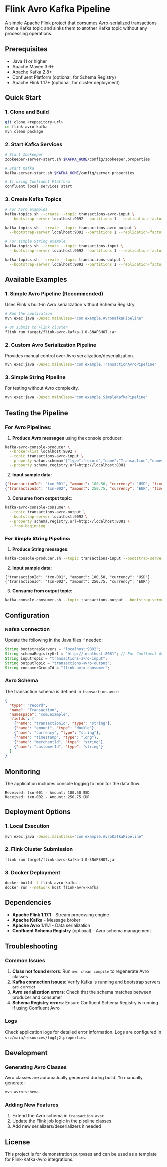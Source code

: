 # Flink Avro Kafka Pipeline

A simple Apache Flink project that consumes Avro-serialized transactions from a Kafka topic and sinks them to another Kafka topic without any processing operations.

## Prerequisites

- Java 11 or higher
- Apache Maven 3.6+
- Apache Kafka 2.8+
- Confluent Platform (optional, for Schema Registry)
- Apache Flink 1.17+ (optional, for cluster deployment)

## Quick Start

### 1. Clone and Build

```bash
git clone <repository-url>
cd flink-avro-kafka
mvn clean package
```

### 2. Start Kafka Services

```bash
# Start Zookeeper
zookeeper-server-start.sh $KAFKA_HOME/config/zookeeper.properties

# Start Kafka
kafka-server-start.sh $KAFKA_HOME/config/server.properties

# If using Confluent Platform
confluent local services start
```

### 3. Create Kafka Topics

```bash
# For Avro examples
kafka-topics.sh --create --topic transactions-avro-input \
  --bootstrap-server localhost:9092 --partitions 1 --replication-factor 1

kafka-topics.sh --create --topic transactions-avro-output \
  --bootstrap-server localhost:9092 --partitions 1 --replication-factor 1

# For simple String example
kafka-topics.sh --create --topic transactions-input \
  --bootstrap-server localhost:9092 --partitions 1 --replication-factor 1

kafka-topics.sh --create --topic transactions-output \
  --bootstrap-server localhost:9092 --partitions 1 --replication-factor 1
```

## Available Examples

### 1. Simple Avro Pipeline (Recommended)

Uses Flink's built-in Avro serialization without Schema Registry.

```bash
# Run the application
mvn exec:java -Dexec.mainClass="com.example.AvroKafkaPipeline"

# Or submit to Flink cluster
flink run target/flink-avro-kafka-1.0-SNAPSHOT.jar
```

### 2. Custom Avro Serialization Pipeline

Provides manual control over Avro serialization/deserialization.

```bash
mvn exec:java -Dexec.mainClass="com.example.TransactionAvroPipeline"
```

### 3. Simple String Pipeline

For testing without Avro complexity.

```bash
mvn exec:java -Dexec.mainClass="com.example.SimpleKafkaPipeline"
```

## Testing the Pipeline

### For Avro Pipelines:

1. **Produce Avro messages** using the console producer:

```bash
kafka-avro-console-producer \
  --broker-list localhost:9092 \
  --topic transactions-avro-input \
  --property value.schema='{"type":"record","name":"Transaction","namespace":"com.example","fields":[{"name":"transactionId","type":"string"},{"name":"amount","type":"double"},{"name":"currency","type":"string"},{"name":"timestamp","type":"long"},{"name":"merchantId","type":"string"},{"name":"customerId","type":"string"}]}' \
  --property schema.registry.url=http://localhost:8081
```

2. **Input sample data**:
```json
{"transactionId": "txn-001", "amount": 100.50, "currency": "USD", "timestamp": 1698765432000, "merchantId": "merch-001", "customerId": "cust-001"}
{"transactionId": "txn-002", "amount": 250.75, "currency": "EUR", "timestamp": 1698765433000, "merchantId": "merch-002", "customerId": "cust-002"}
```

3. **Consume from output topic**:
```bash
kafka-avro-console-consumer \
  --topic transactions-avro-output \
  --bootstrap-server localhost:9092 \
  --property schema.registry.url=http://localhost:8081 \
  --from-beginning
```

### For Simple String Pipeline:

1. **Produce String messages**:
```bash
kafka-console-producer.sh --topic transactions-input --bootstrap-server localhost:9092
```

2. **Input sample data**:
```
{"transactionId": "txn-001", "amount": 100.50, "currency": "USD"}
{"transactionId": "txn-002", "amount": 250.75, "currency": "EUR"}
```

3. **Consume from output topic**:
```bash
kafka-console-consumer.sh --topic transactions-output --bootstrap-server localhost:9092 --from-beginning
```

## Configuration

### Kafka Connection

Update the following in the Java files if needed:

```java
String bootstrapServers = "localhost:9092";
String schemaRegistryUrl = "http://localhost:8081"; // For Confluent Avro
String inputTopic = "transactions-avro-input";
String outputTopic = "transactions-avro-output";
String consumerGroupId = "flink-avro-consumer";
```

### Avro Schema

The transaction schema is defined in `transaction.avsc`:

```json
{
  "type": "record",
  "name": "Transaction",
  "namespace": "com.example",
  "fields": [
    {"name": "transactionId", "type": "string"},
    {"name": "amount", "type": "double"},
    {"name": "currency", "type": "string"},
    {"name": "timestamp", "type": "long"},
    {"name": "merchantId", "type": "string"},
    {"name": "customerId", "type": "string"}
  ]
}
```

## Monitoring

The application includes console logging to monitor the data flow:

```
Received: txn-001 - Amount: 100.50 USD
Received: txn-002 - Amount: 250.75 EUR
```

## Deployment Options

### 1. Local Execution
```bash
mvn exec:java -Dexec.mainClass="com.example.AvroKafkaPipeline"
```

### 2. Flink Cluster Submission
```bash
flink run target/flink-avro-kafka-1.0-SNAPSHOT.jar
```

### 3. Docker Deployment
```bash
docker build -t flink-avro-kafka .
docker run --network host flink-avro-kafka
```

## Dependencies

- **Apache Flink 1.17.1** - Stream processing engine
- **Apache Kafka** - Message broker
- **Apache Avro 1.11.1** - Data serialization
- **Confluent Schema Registry** (optional) - Avro schema management

## Troubleshooting

### Common Issues

1. **Class not found errors**: Run `mvn clean compile` to regenerate Avro classes
2. **Kafka connection issues**: Verify Kafka is running and bootstrap servers are correct
3. **Avro serialization errors**: Check that the schema matches between producer and consumer
4. **Schema Registry errors**: Ensure Confluent Schema Registry is running if using Confluent Avro

### Logs

Check application logs for detailed error information. Logs are configured in `src/main/resources/log4j2.properties`.

## Development

### Generating Avro Classes

Avro classes are automatically generated during build. To manually generate:

```bash
mvn avro:schema
```

### Adding New Features

1. Extend the Avro schema in `transaction.avsc`
2. Update the Flink job logic in the pipeline classes
3. Add new serializers/deserializers if needed

## License

This project is for demonstration purposes and can be used as a template for Flink-Kafka-Avro integrations.

